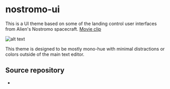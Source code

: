 # nostromo-ui 

This is a UI theme based on some of the landing control user interfaces from Alien's Nostromo spacecraft. [Movie clip](https://youtu.be/0k5eziWR7Gc?si=wKx8C5TjR9c1ueuY)

![alt text](https://preview.redd.it/nostromo-gui-sketches-by-john-lansdown-v0-thj4sm73uaqa1.jpg?width=640&crop=smart&auto=webp&s=e19cc30d03ea40917f9e249ff548adf3c4ed3cf6)

This theme is designed to be mostly mono-hue with minimal distractions or colors outside of the main text editor.


## Source repository
- 